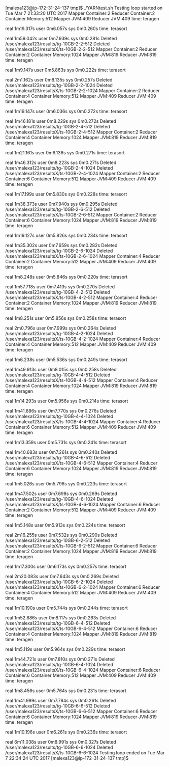 [malexa123@ip-172-31-24-137 tmp]$ ./YARNtest.sh
Testing loop started on Tue Mar 7 21:33:20 UTC 2017
Mapper Container:2       Reducer Container:2    Container Memory:512      Mapper JVM:409      Reducer JVM:409
time: teragen

real    1m19.317s
user    0m6.057s
sys     0m0.260s
time: terasort

real    1m59.042s
user    0m7.939s
sys     0m0.281s
Deleted /user/malexa123/results/tg-10GB-2-2-512
Deleted /user/malexa123/resultsX/ts-10GB-2-2-512
Mapper Container:2       Reducer Container:2    Container Memory:1024      Mapper JVM:819      Reducer JVM:819
time: teragen

real    1m9.147s
user    0m5.863s
sys     0m0.222s
time: terasort

real    2m1.162s
user    0m8.135s
sys     0m0.257s
Deleted /user/malexa123/results/tg-10GB-2-2-1024
Deleted /user/malexa123/resultsX/ts-10GB-2-2-1024
Mapper Container:2       Reducer Container:4    Container Memory:512      Mapper JVM:409      Reducer JVM:409
time: teragen

real    1m19.147s
user    0m6.036s
sys     0m0.272s
time: terasort

real    1m46.181s
user    0m8.229s
sys     0m0.272s
Deleted /user/malexa123/results/tg-10GB-2-4-512
Deleted /user/malexa123/resultsX/ts-10GB-2-4-512
Mapper Container:2       Reducer Container:4    Container Memory:1024      Mapper JVM:819      Reducer JVM:819
time: teragen

real    1m21.161s
user    0m6.136s
sys     0m0.271s
time: terasort

real    1m46.312s
user    0m8.223s
sys     0m0.271s
Deleted /user/malexa123/results/tg-10GB-2-4-1024
Deleted /user/malexa123/resultsX/ts-10GB-2-4-1024
Mapper Container:2       Reducer Container:6    Container Memory:512      Mapper JVM:409      Reducer JVM:409
time: teragen

real    1m17.199s
user    0m5.830s
sys     0m0.228s
time: terasort

real    1m38.373s
user    0m7.940s
sys     0m0.295s
Deleted /user/malexa123/results/tg-10GB-2-6-512
Deleted /user/malexa123/resultsX/ts-10GB-2-6-512
Mapper Container:2       Reducer Container:6    Container Memory:1024      Mapper JVM:819      Reducer JVM:819
time: teragen

real    1m19.127s
user    0m5.826s
sys     0m0.234s
time: terasort

real    1m35.302s
user    0m7.659s
sys     0m0.282s
Deleted /user/malexa123/results/tg-10GB-2-6-1024
Deleted /user/malexa123/resultsX/ts-10GB-2-6-1024
Mapper Container:4       Reducer Container:2    Container Memory:512      Mapper JVM:409      Reducer JVM:409
time: teragen

real    1m8.248s
user    0m5.846s
sys     0m0.220s
time: terasort

real    1m57.718s
user    0m7.413s
sys     0m0.270s
Deleted /user/malexa123/results/tg-10GB-4-2-512
Deleted /user/malexa123/resultsX/ts-10GB-4-2-512
Mapper Container:4       Reducer Container:2    Container Memory:1024      Mapper JVM:819      Reducer JVM:819
time: teragen

real    1m8.251s
user    0m5.856s
sys     0m0.258s
time: terasort

real    2m0.796s
user    0m7.999s
sys     0m0.264s
Deleted /user/malexa123/results/tg-10GB-4-2-1024
Deleted /user/malexa123/resultsX/ts-10GB-4-2-1024
Mapper Container:4       Reducer Container:4    Container Memory:512      Mapper JVM:409      Reducer JVM:409
time: teragen

real    1m6.238s
user    0m5.536s
sys     0m0.249s
time: terasort

real    1m49.913s
user    0m8.015s
sys     0m0.258s
Deleted /user/malexa123/results/tg-10GB-4-4-512
Deleted /user/malexa123/resultsX/ts-10GB-4-4-512
Mapper Container:4       Reducer Container:4    Container Memory:1024      Mapper JVM:819      Reducer JVM:819
time: teragen

real    1m14.293s
user    0m5.956s
sys     0m0.214s
time: terasort

real    1m41.886s
user    0m7.770s
sys     0m0.276s
Deleted /user/malexa123/results/tg-10GB-4-4-1024
Deleted /user/malexa123/resultsX/ts-10GB-4-4-1024
Mapper Container:4       Reducer Container:6    Container Memory:512      Mapper JVM:409      Reducer JVM:409
time: teragen

real    1m13.359s
user    0m5.731s
sys     0m0.241s
time: terasort

real    1m40.683s
user    0m7.261s
sys     0m0.240s
Deleted /user/malexa123/results/tg-10GB-4-6-512
Deleted /user/malexa123/resultsX/ts-10GB-4-6-512
Mapper Container:4       Reducer Container:6    Container Memory:1024      Mapper JVM:819      Reducer JVM:819
time: teragen

real    1m5.026s
user    0m5.796s
sys     0m0.223s
time: terasort

real    1m47.502s
user    0m7.698s
sys     0m0.269s
Deleted /user/malexa123/results/tg-10GB-4-6-1024
Deleted /user/malexa123/resultsX/ts-10GB-4-6-1024
Mapper Container:6       Reducer Container:2    Container Memory:512      Mapper JVM:409      Reducer JVM:409
time: teragen

real    1m5.148s
user    0m5.913s
sys     0m0.224s
time: terasort

real    2m16.255s
user    0m7.532s
sys     0m0.290s
Deleted /user/malexa123/results/tg-10GB-6-2-512
Deleted /user/malexa123/resultsX/ts-10GB-6-2-512
Mapper Container:6       Reducer Container:2    Container Memory:1024      Mapper JVM:819      Reducer JVM:819
time: teragen

real    1m17.300s
user    0m6.173s
sys     0m0.257s
time: terasort

real    2m20.083s
user    0m7.643s
sys     0m0.269s
Deleted /user/malexa123/results/tg-10GB-6-2-1024
Deleted /user/malexa123/resultsX/ts-10GB-6-2-1024
Mapper Container:6       Reducer Container:4    Container Memory:512      Mapper JVM:409      Reducer JVM:409
time: teragen

real    1m10.190s
user    0m5.744s
sys     0m0.244s
time: terasort

real    1m52.886s
user    0m8.117s
sys     0m0.263s
Deleted /user/malexa123/results/tg-10GB-6-4-512
Deleted /user/malexa123/resultsX/ts-10GB-6-4-512
Mapper Container:6       Reducer Container:4    Container Memory:1024      Mapper JVM:819      Reducer JVM:819
time: teragen

real    1m5.119s
user    0m5.964s
sys     0m0.229s
time: terasort

real    1m44.721s
user    0m7.810s
sys     0m0.271s
Deleted /user/malexa123/results/tg-10GB-6-4-1024
Deleted /user/malexa123/resultsX/ts-10GB-6-4-1024
Mapper Container:6       Reducer Container:6    Container Memory:512      Mapper JVM:409      Reducer JVM:409
time: teragen

real    1m8.456s
user    0m5.764s
sys     0m0.231s
time: terasort

real    1m41.999s
user    0m7.784s
sys     0m0.261s
Deleted /user/malexa123/results/tg-10GB-6-6-512
Deleted /user/malexa123/resultsX/ts-10GB-6-6-512
Mapper Container:6       Reducer Container:6    Container Memory:1024      Mapper JVM:819      Reducer JVM:819
time: teragen

real    1m10.196s
user    0m6.261s
sys     0m0.236s
time: terasort

real    6m11.038s
user    0m8.991s
sys     0m0.327s
Deleted /user/malexa123/results/tg-10GB-6-6-1024
Deleted /user/malexa123/resultsX/ts-10GB-6-6-1024
Testing loop ended on Tue Mar 7 22:34:24 UTC 2017
[malexa123@ip-172-31-24-137 tmp]$
